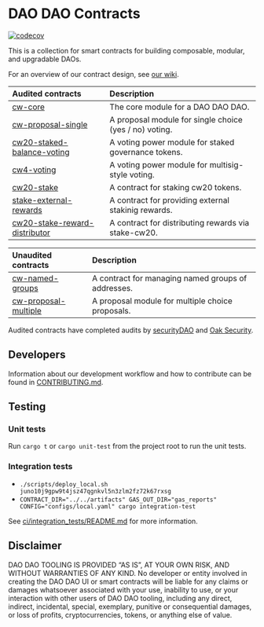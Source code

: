 # DAO DAO Contracts

[![codecov](https://codecov.io/gh/DA0-DA0/dao-contracts/branch/main/graph/badge.svg?token=SCKOIPYZPV)](https://codecov.io/gh/DA0-DA0/dao-contracts)

This is a collection for smart contracts for building composable,
modular, and upgradable DAOs.

For an overview of our contract design, see [our
wiki](https://github.com/DA0-DA0/dao-contracts/wiki/DAO-DAO-Contracts-Design).

| Audited contracts                                                        | Description                                                |
| :----------------------------------------------------------------------- | :--------------------------------------------------------- |
| [cw-core](contracts/cw-core)                                             | The core module for a DAO DAO DAO.                         |
| [cw-proposal-single](contracts/cw-proposal-single)                       | A proposal module for single choice (yes / no) voting.     |
| [cw20-staked-balance-voting](contracts/cw20-staked-balance-voting)       | A voting power module for staked governance tokens.        |
| [cw4-voting](contracts/cw4-voting)                                       | A voting power module for multisig-style voting.           |
| [cw20-stake](contracts/cw20-stake)                                       | A contract for staking cw20 tokens.                        |
| [stake-external-rewards](contracts/cw20-stake-external-rewards)          | A contract for providing external stakinig rewards.        |
| [cw20-stake-reward-distributor](contracts/cw20-stake-external-rewards)   | A contract for distributing rewards via stake-cw20.        |


| Unaudited contracts                                                      | Description                                                |
| :----------------------------------------------------------------------- | :--------------------------------------------------------- |
| [cw-named-groups](contracts/cw-named-groups)                             | A contract for managing named groups of addresses.         |
| [cw-proposal-multiple](contracts/cw-proposal-multiple)                   | A proposal module for multiple choice proposals.           |

Audited contracts have completed audits by
[securityDAO](https://github.com/securityDAO/audits/blob/7bb8e4910baaea89fddfc025591658f44adbc27c/cosmwasm/dao-contracts/v0.3%20DAO%20DAO%20audit.pdf)
and [Oak
Security](https://github.com/oak-security/audit-reports/blob/2377ba8cfcfd505283c789d706311b06771d6db4/DAO%20DAO/2022-06-22%20Audit%20Report%20-%20DAO%20DAO%20v1.0.pdf).

## Developers

Information about our development workflow and how to contribute can
be found in [CONTRIBUTING.md](./CONTRIBUTING.md).

## Testing

### Unit tests

Run `cargo t` or `cargo unit-test` from the project root to run the unit tests.

### Integration tests

* `./scripts/deploy_local.sh juno10j9gpw9t4jsz47qgnkvl5n3zlm2fz72k67rxsg`
* `CONTRACT_DIR="../../artifacts" GAS_OUT_DIR="gas_reports" CONFIG="configs/local.yaml" cargo integration-test`

See [ci/integration_tests/README.md](ci/integration_tests/README.md) for more information.

## Disclaimer

DAO DAO TOOLING IS PROVIDED “AS IS”, AT YOUR OWN RISK, AND WITHOUT
WARRANTIES OF ANY KIND. No developer or entity involved in creating
the DAO DAO UI or smart contracts will be liable for any claims or
damages whatsoever associated with your use, inability to use, or your
interaction with other users of DAO DAO tooling, including any direct,
indirect, incidental, special, exemplary, punitive or consequential
damages, or loss of profits, cryptocurrencies, tokens, or anything
else of value.
